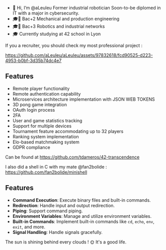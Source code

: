 - 👋 Hi, I’m @aLeuleu
Former industrial robotician
Soon-to-be diplomed in IT with a major in cybersecurity.
- 🎓📜 Bac+2 Mechanical and production engineering
- 🎓📜 Bac+3 Robotics and industrial networks
- 🎓 Currently studying at 42 school in Lyon


If you a recruiter, you should check my most professional project : 

https://github.com/aLeuleu/aLeuleu/assets/97832618/fcd90525-d223-4953-b0bf-3d35b74dc4e7

## Features

- Remote player functionality
- Remote authentication capability
- Microservices architecture implementation with JSON WEB TOKENS
- 3D pong game integration
- OAuth login process
- 2FA
- User and game statistics tracking
- Support for multiple devices
- Tournament feature accommodating up to 32 players
- Ranking system implementation
- Elo-based matchmaking system
- GDPR compliance

Can be found at
https://github.com/tdameros/42-transcendence


I also did a shell in C with my mate @fan2bolide :
 https://github.com/fan2bolide/minishell

## Features

- **Command Execution**: Execute binary files and built-in commands.
- **Redirection**: Handle input and output redirection.
- **Piping**: Support command piping.
- **Environment Variables**: Manage and utilize environment variables.
- **Built-in Commands**: Implement built-in commands like `cd`, `echo`, `env`, `exit`, and more.
- **Signal Handling**: Handle signals gracefully.

The sun is shining behind every clouds ! 🌞 It's a good life.
